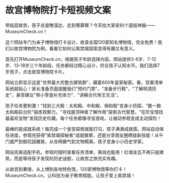 # 故宫博物院打卡短视频文案

带娃逛故宫，孩子总是瞎溜达，走到哪算哪？今天给大家安利个遛娃神器——MuseumCheck.cn！

这个网站专门为亲子博物馆打卡设计，收录全国120家知名博物馆，完全免费！我们以故宫博物院为例，看看它如何让紫禁城探索变得有趣又有意义。

首先打开MuseumCheck.cn，根据孩子年龄选择内容。网站提供3-6岁、7-12岁、13-18岁三个年龄段，任务都经过精心设计，符合孩子认知水平。我们选择7岁孩子，点击故宫博物院卡片。

网站立即显示这是"世界最大完整古建筑群"，藏着600年皇家秘密。看，双重清单系统超贴心！家长准备页面提醒我们"预约门票"，"准备步行鞋"，"了解明清历史"，甚至建议"带小零食补充体力"、"讲解古代帝王生活"。

孩子任务更刺激！"找到三大殿：太和殿、中和殿、保和殿"变身小侦探，"数一数太和殿前台阶"锻炼观察力，"寻找屋顶神兽了解作用"探索古代智慧，"在珍宝馆找最喜欢宝物"发现历史珍藏。每个任务都像寻宝游戏，让被动参观变成主动探险！

最棒的是成就系统！每完成一个皇宫探索就能打勾，孩子满满成就感。网站自动保存进度，参观完获得"紫禁城探秘者"成就徽章，还能分享朋友圈晒娃新技能！从午门威严到御花园雅致，从龙椅霸气到文物精美，孩子变身小小历史学家。

网站完美适配手机，参观时随时查看任务清单，离线也能用！红墙金瓦不再只是建筑，而是等待孩子发现的历史谜题，让故宫之旅充实有趣。

从故宫到秦陵，从上博到各地特色馆，120家博物馆等你打卡！MuseumCheck.cn，让科技为亲子教育赋能，让孩子爱上紫禁城！
